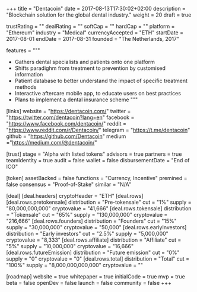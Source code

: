 +++
title = "Dentacoin"
date = 2017-08-13T17:30:02+02:00
description = "Blockchain solution for the global dental industry."
weight = 20
draft = true

trustRating = ""
dealRating = ""
softCap = ""
hardCap = ""
platform = "Ethereum"
industry = "Medical"
currencyAccepted = "ETH"
startDate = 2017-08-01
endDate = 2017-08-31
founded = "The Netherlands, 2017"

features = """
- Gathers dental specialists and patients onto one platform
- Shifts paradighm from treatment to prevention by customised information
- Patient database to better understand the impact of specific treatment methods
- Interactive aftercare mobile app, to educate users on best practices
- Plans to implement a dental insurance scheme
"""

[links]
  website = "https://dentacoin.com/"
  twitter = "https://twitter.com/dentacoin?lang=en"
  facebook = "https://www.facebook.com/dentacoin/"
  reddit = "https://www.reddit.com/r/Dentacoin/"
  telegram = "https://t.me/dentacoin"
  github = "https://github.com/Dentacoin"
  medium ="https://medium.com/@dentacoin/"

[trust]
  stage = "Alpha with listed tokens"
  advisors = true
  partners = true
  teamIdentity = true
  audit = false
  wallet = false
  disbursementDate = "End of ICO"

[token]
  assetBacked = false
  functions = "Currency, Incentive"
  premined = false
  consensus = "Proof-of-Stake"
  similar = "N/A"

[deal]
  [deal.headers]
    cryptoHeader = "ETH"
  [deal.rows]
    [deal.rows.pretokensale]
      distribution = "Pre-tokensale"
      cut = "1%"
      supply = "80,000,000,000"
      cryptovalue = "41,666"
    [deal.rows.tokensale]
      distribution = "Tokensale"
      cut = "65%"
      supply = "130,000,000"
      cryptovalue = "216,666"
    [deal.rows.founders]
      distribution = "Founders"
      cut = "15%"
      supply = "30,000,000"
      cryptovalue = "50,000"
    [deal.rows.earlyInvestors]
      distribution = "Early investors"
      cut = "2.5%"
      supply = "5,000,000"
      cryptovalue = "8,333"
    [deal.rows.affiliate]
      distribution = "Affiliate"
      cut = "5%"
      supply = "10,000,000"
      cryptovalue = "16,666"
    [deal.rows.futureEmission]
      distribution = "Future emission"
      cut = "0%"
      supply = "0"
      cryptovalue = "0"
    [deal.rows.total]
      distribution = "Total"
      cut = "100%"
      supply = "8,000,000,000,000"
      cryptovalue = ""


[roadmap]
  website = true
  whitepaper = true
  initialCode = true
  mvp = true
  beta = false
  openDev = false
  launch = false
  community = false
+++
